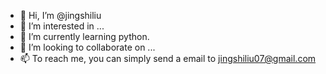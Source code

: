 - 👋 Hi, I’m @jingshiliu
- 👀 I’m interested in ...
- 🌱 I’m currently learning python.
- 💞️ I’m looking to collaborate on ...
- 📫 To reach me, you can simply send a email to jingshiliu07@gmail.com

<!---
jingshiliu/jingshiliu is a ✨ special ✨ repository because its `README.md` (this file) appears on your GitHub profile.
You can click the Preview link to take a look at your changes.
--->
